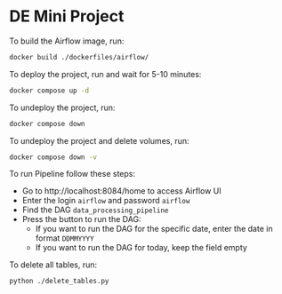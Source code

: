 # DE Mini Project

To build the Airflow image, run:
```bash
docker build ./dockerfiles/airflow/
```

To deploy the project, run and wait for 5-10 minutes:
```bash
docker compose up -d
```

To undeploy the project, run:
```bash
docker compose down 
```

To undeploy the project and delete volumes, run:
```bash
docker compose down -v
```

To run Pipeline follow these steps:
- Go to http://localhost:8084/home to access Airflow UI
- Enter the login `airflow` and password `airflow`
- Find the DAG `data_processing_pipeline`
- Press the button to run the DAG:
    - If you want to run the DAG for the specific date, enter the date in format `DDMMYYYY`
    - If you want to run the DAG for today, keep the field empty

To delete all tables, run:
```bash
python ./delete_tables.py
```
